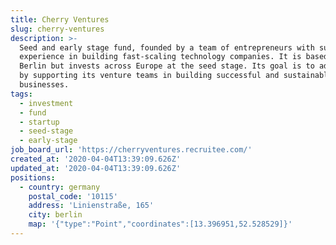```yaml
---
title: Cherry Ventures
slug: cherry-ventures
description: >-
  Seed and early stage fund, founded by a team of entrepreneurs with substantial
  experience in building fast-scaling technology companies. It is based in
  Berlin but invests across Europe at the seed stage. Its goal is to add value
  by supporting its venture teams in building successful and sustainable
  businesses.
tags:
  - investment
  - fund
  - startup
  - seed-stage
  - early-stage
job_board_url: 'https://cherryventures.recruitee.com/'
created_at: '2020-04-04T13:39:09.626Z'
updated_at: '2020-04-04T13:39:09.626Z'
positions:
  - country: germany
    postal_code: '10115'
    address: 'Linienstraße, 165'
    city: berlin
    map: '{"type":"Point","coordinates":[13.396951,52.528529]}'
---
```


